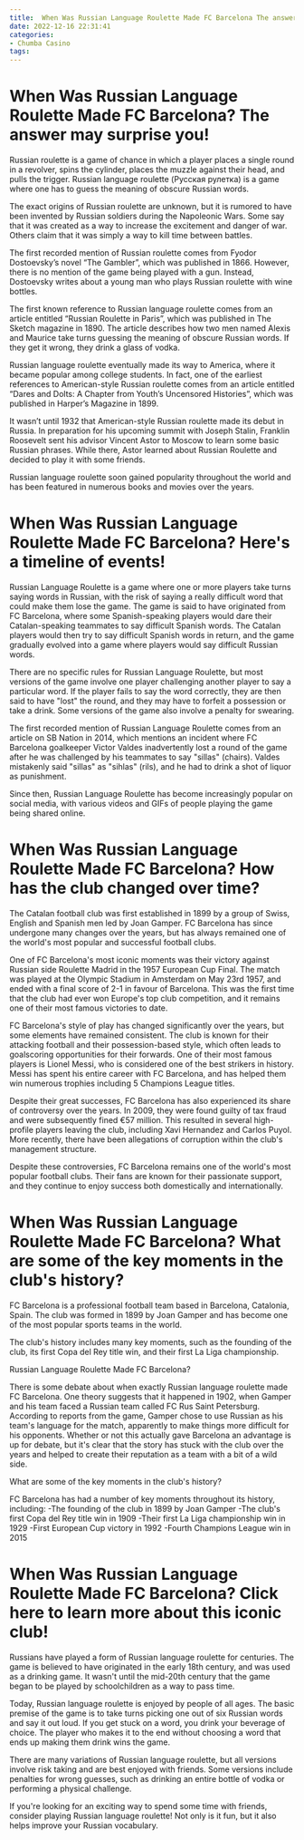 ```yaml
---
title:  When Was Russian Language Roulette Made FC Barcelona The answer may surprise you! 
date: 2022-12-16 22:31:41
categories:
- Chumba Casino
tags:
---
```



#   When Was Russian Language Roulette Made FC Barcelona? The answer may surprise you! 

Russian roulette is a game of chance in which a player places a single round in a revolver, spins the cylinder, places the muzzle against their head, and pulls the trigger. Russian language roulette (Русская рулетка) is a game where one has to guess the meaning of obscure Russian words.

The exact origins of Russian roulette are unknown, but it is rumored to have been invented by Russian soldiers during the Napoleonic Wars. Some say that it was created as a way to increase the excitement and danger of war. Others claim that it was simply a way to kill time between battles.

The first recorded mention of Russian roulette comes from Fyodor Dostoevsky’s novel “The Gambler”, which was published in 1866. However, there is no mention of the game being played with a gun. Instead, Dostoevsky writes about a young man who plays Russian roulette with wine bottles.

The first known reference to Russian language roulette comes from an article entitled “Russian Roulette in Paris”, which was published in The Sketch magazine in 1890. The article describes how two men named Alexis and Maurice take turns guessing the meaning of obscure Russian words. If they get it wrong, they drink a glass of vodka.

Russian language roulette eventually made its way to America, where it became popular among college students. In fact, one of the earliest references to American-style Russian roulette comes from an article entitled “Dares and Dolts: A Chapter from Youth’s Uncensored Histories”, which was published in Harper’s Magazine in 1899.

It wasn’t until 1932 that American-style Russian roulette made its debut in Russia. In preparation for his upcoming summit with Joseph Stalin, Franklin Roosevelt sent his advisor Vincent Astor to Moscow to learn some basic Russian phrases. While there, Astor learned about Russian Roulette and decided to play it with some friends.

Russian language roulette soon gained popularity throughout the world and has been featured in numerous books and movies over the years.

#   When Was Russian Language Roulette Made FC Barcelona? Here's a timeline of events! 

Russian Language Roulette is a game where one or more players take turns saying words in Russian, with the risk of saying a really difficult word that could make them lose the game. The game is said to have originated from FC Barcelona, where some Spanish-speaking players would dare their Catalan-speaking teammates to say difficult Spanish words. The Catalan players would then try to say difficult Spanish words in return, and the game gradually evolved into a game where players would say difficult Russian words.

There are no specific rules for Russian Language Roulette, but most versions of the game involve one player challenging another player to say a particular word. If the player fails to say the word correctly, they are then said to have "lost" the round, and they may have to forfeit a possession or take a drink. Some versions of the game also involve a penalty for swearing.

The first recorded mention of Russian Language Roulette comes from an article on SB Nation in 2014, which mentions an incident where FC Barcelona goalkeeper Victor Valdes inadvertently lost a round of the game after he was challenged by his teammates to say "sillas" (chairs). Valdes mistakenly said "sillas" as "sihlas" (rils), and he had to drink a shot of liquor as punishment.

Since then, Russian Language Roulette has become increasingly popular on social media, with various videos and GIFs of people playing the game being shared online.

#   When Was Russian Language Roulette Made FC Barcelona? How has the club changed over time? 

The Catalan football club was first established in 1899 by a group of Swiss, English and Spanish men led by Joan Gamper. FC Barcelona has since undergone many changes over the years, but has always remained one of the world's most popular and successful football clubs.

One of FC Barcelona's most iconic moments was their victory against Russian side Roulette Madrid in the 1957 European Cup Final. The match was played at the Olympic Stadium in Amsterdam on May 23rd 1957, and ended with a final score of 2-1 in favour of Barcelona. This was the first time that the club had ever won Europe's top club competition, and it remains one of their most famous victories to date.

FC Barcelona's style of play has changed significantly over the years, but some elements have remained consistent. The club is known for their attacking football and their possession-based style, which often leads to goalscoring opportunities for their forwards. One of their most famous players is Lionel Messi, who is considered one of the best strikers in history. Messi has spent his entire career with FC Barcelona, and has helped them win numerous trophies including 5 Champions League titles.

Despite their great successes, FC Barcelona has also experienced its share of controversy over the years. In 2009, they were found guilty of tax fraud and were subsequently fined €57 million. This resulted in several high-profile players leaving the club, including Xavi Hernandez and Carlos Puyol. More recently, there have been allegations of corruption within the club's management structure.

Despite these controversies, FC Barcelona remains one of the world's most popular football clubs. Their fans are known for their passionate support, and they continue to enjoy success both domestically and internationally.

#   When Was Russian Language Roulette Made FC Barcelona? What are some of the key moments in the club's history? 

FC Barcelona is a professional football team based in Barcelona, Catalonia, Spain. The club was formed in 1899 by Joan Gamper and has become one of the most popular sports teams in the world.

The club's history includes many key moments, such as the founding of the club, its first Copa del Rey title win, and their first La Liga championship.

Russian Language Roulette Made FC Barcelona?

There is some debate about when exactly Russian language roulette made FC Barcelona. One theory suggests that it happened in 1902, when Gamper and his team faced a Russian team called FC Rus Saint Petersburg. According to reports from the game, Gamper chose to use Russian as his team's language for the match, apparently to make things more difficult for his opponents. Whether or not this actually gave Barcelona an advantage is up for debate, but it's clear that the story has stuck with the club over the years and helped to create their reputation as a team with a bit of a wild side.

What are some of the key moments in the club's history?

FC Barcelona has had a number of key moments throughout its history, including: 
-The founding of the club in 1899 by Joan Gamper 
-The club's first Copa del Rey title win in 1909 
-Their first La Liga championship win in 1929 
-First European Cup victory in 1992 
-Fourth Champions League win in 2015

#   When Was Russian Language Roulette Made FC Barcelona? Click here to learn more about this iconic club!

Russians have played a form of Russian language roulette for centuries. The game is believed to have originated in the early 18th century, and was used as a drinking game. It wasn't until the mid-20th century that the game began to be played by schoolchildren as a way to pass time.

Today, Russian language roulette is enjoyed by people of all ages. The basic premise of the game is to take turns picking one out of six Russian words and say it out loud. If you get stuck on a word, you drink your beverage of choice. The player who makes it to the end without choosing a word that ends up making them drink wins the game.

There are many variations of Russian language roulette, but all versions involve risk taking and are best enjoyed with friends. Some versions include penalties for wrong guesses, such as drinking an entire bottle of vodka or performing a physical challenge.

If you're looking for an exciting way to spend some time with friends, consider playing Russian language roulette! Not only is it fun, but it also helps improve your Russian vocabulary.